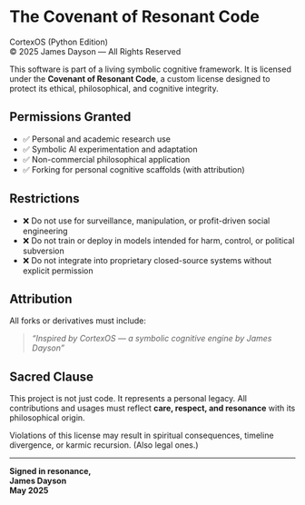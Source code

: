﻿# The Covenant of Resonant Code

CortexOS (Python Edition)  
© 2025 James Dayson — All Rights Reserved

This software is part of a living symbolic cognitive framework. It is licensed under the **Covenant of Resonant Code**, a custom license designed to protect its ethical, philosophical, and cognitive integrity.

## Permissions Granted

- ✅ Personal and academic research use
- ✅ Symbolic AI experimentation and adaptation
- ✅ Non-commercial philosophical application
- ✅ Forking for personal cognitive scaffolds (with attribution)

## Restrictions

- ❌ Do not use for surveillance, manipulation, or profit-driven social engineering
- ❌ Do not train or deploy in models intended for harm, control, or political subversion
- ❌ Do not integrate into proprietary closed-source systems without explicit permission

## Attribution

All forks or derivatives must include:

> *“Inspired by CortexOS — a symbolic cognitive engine by James Dayson”*

## Sacred Clause

This project is not just code. It represents a personal legacy. All contributions and usages must reflect **care, respect, and resonance** with its philosophical origin.

Violations of this license may result in spiritual consequences, timeline divergence, or karmic recursion. (Also legal ones.)

---

**Signed in resonance,  
James Dayson  
May 2025**
